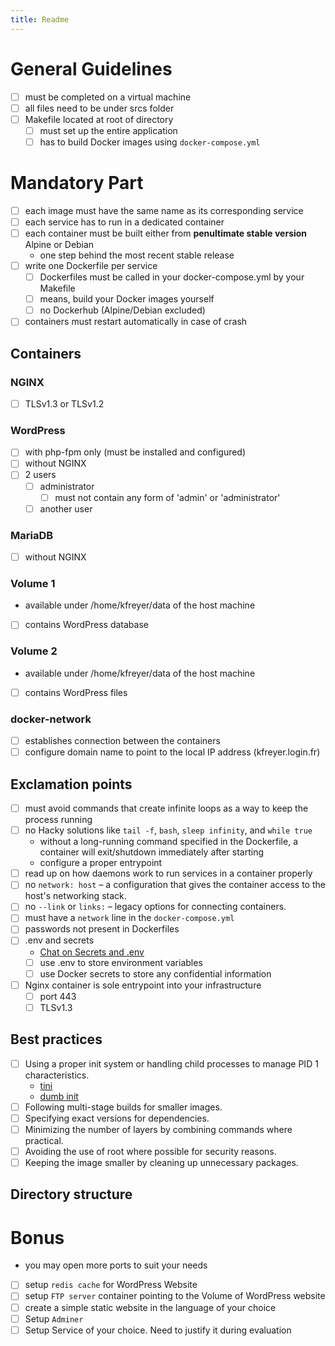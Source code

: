 ```yaml
---
title: Readme
---
```


# General Guidelines

- [ ] must be completed on a virtual machine
- [ ] all files need to be under srcs folder
- [ ] Makefile located at root of directory
  - [ ] must set up the entire application
  - [ ] has to build Docker images using `docker-compose.yml`

# Mandatory Part

- [ ] each image must have the same name as its corresponding service
- [ ] each service has to run in a dedicated container
- [ ] each container must be built either from **penultimate stable
  version** Alpine or Debian
  - one step behind the most recent stable release
- [ ] write one Dockerfile per service
  - [ ] Dockerfiles must be called in your docker-compose.yml by your
    Makefile
  - [ ] means, build your Docker images yourself
  - [ ] no Dockerhub (Alpine/Debian excluded)
- [ ] containers must restart automatically in case of crash

## Containers

### NGINX

- [ ] TLSv1.3 or TLSv1.2

### WordPress

- [ ] with php-fpm only (must be installed and configured)
- [ ] without NGINX
- [ ] 2 users
  - [ ] administrator
    - [ ] must not contain any form of 'admin' or 'administrator'
  - [ ] another user

### MariaDB

- [ ] without NGINX

### Volume 1

- available under /home/kfreyer/data of the host machine
- [ ] contains WordPress database

### Volume 2

- available under /home/kfreyer/data of the host machine
- [ ] contains WordPress files

### docker-network

- [ ] establishes connection between the containers
- [ ] configure domain name to point to the local IP address
  (kfreyer.login.fr)

## Exclamation points

- [ ] must avoid commands that create infinite loops as a way to keep
  the process running
- [ ] no Hacky solutions like `tail -f`, `bash`, `sleep infinity`, and
  `while true`
  - without a long-running command specified in the Dockerfile, a
    container will exit/shutdown immediately after starting
  - configure a proper entrypoint
- [ ] read up on how daemons work to run services in a container
  properly
- [ ] no `network: host` – a configuration that gives the container
  access to the host's networking stack.
- [ ] no `--link` or `links:` – legacy options for connecting
  containers.
- [ ] must have a `network` line in the `docker-compose.yml`
- [ ] passwords not present in Dockerfiles
- [ ] .env and secrets
  - [Chat on Secrets and
    .env](https://42born2code.slack.com/archives/CN9RHKQHW/p1745060462370869)
  - [ ] use .env to store environment variables
  - [ ] use Docker secrets to store any confidential information
- [ ] Nginx container is sole entrypoint into your infrastructure
  - [ ] port 443
  - [ ] TLSv1.3

## Best practices

- [ ] Using a proper init system or handling child processes to manage
  PID 1 characteristics.
  - [tini](https://github.com/krallin/tini)
  - [dumb init](https://github.com/Yelp/dumb-init)
- [ ] Following multi-stage builds for smaller images.
- [ ] Specifying exact versions for dependencies.
- [ ] Minimizing the number of layers by combining commands where
  practical.
- [ ] Avoiding the use of root where possible for security reasons.
- [ ] Keeping the image smaller by cleaning up unnecessary packages.

## Directory structure

# Bonus

- you may open more ports to suit your needs
- [ ] setup `redis cache` for WordPress Website
- [ ] setup `FTP server` container pointing to the Volume of WordPress
  website
- [ ] create a simple static website in the language of your choice
- [ ] Setup `Adminer`
- [ ] Setup Service of your choice. Need to justify it during evaluation
